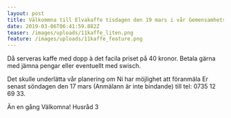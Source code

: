 ```yaml
---
layout: post
title: Välkommna till Elvakaffe tisdagen den 19 mars i vår Gemensamhetslokal
date: 2019-03-06T06:41:59.882Z
teaser: /images/uploads/11kaffe_liten.png
feature: /images/uploads/11kaffe_feature.png
---
```

Då serveras kaffe med dopp à det facila priset på 40 kronor. Betala gärna med jämna pengar eller eventuellt med swisch. 

Det skulle underlätta vår planering om Ni har möjlighet att föranmäla Er  senast söndagen den 17 mars (Anmälann är inte bindande) till tel: 0735 12 69 33.

Än en gång Välkomna!
Husråd 3
